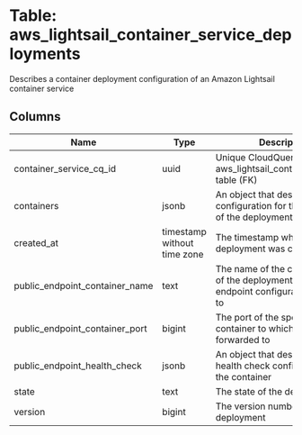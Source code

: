 
# Table: aws_lightsail_container_service_deployments
Describes a container deployment configuration of an Amazon Lightsail container service
## Columns
| Name        | Type           | Description  |
| ------------- | ------------- | -----  |
|container_service_cq_id|uuid|Unique CloudQuery ID of aws_lightsail_container_services table (FK)|
|containers|jsonb|An object that describes the configuration for the containers of the deployment|
|created_at|timestamp without time zone|The timestamp when the deployment was created|
|public_endpoint_container_name|text|The name of the container entry of the deployment that the endpoint configuration applies to|
|public_endpoint_container_port|bigint|The port of the specified container to which traffic is forwarded to|
|public_endpoint_health_check|jsonb|An object that describes the health check configuration of the container|
|state|text|The state of the deployment|
|version|bigint|The version number of the deployment|
